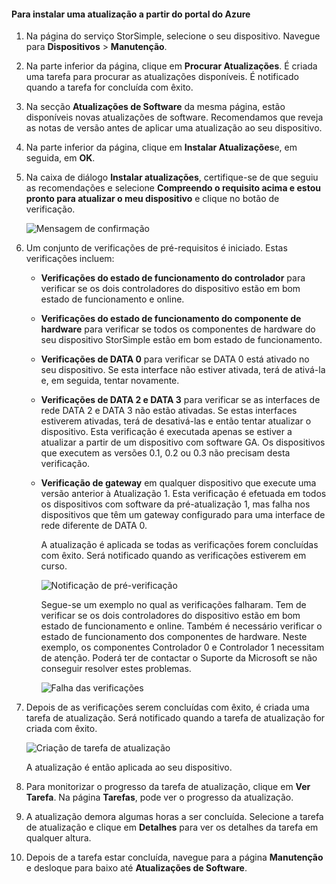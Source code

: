 <!--author=alkohli last changed: 02/06/17-->

#### <a name="to-install-an-update-from-the-azure-portal"></a>Para instalar uma atualização a partir do portal do Azure

1. Na página do serviço StorSimple, selecione o seu dispositivo. Navegue para **Dispositivos** > **Manutenção**.
2. Na parte inferior da página, clique em **Procurar Atualizações**. É criada uma tarefa para procurar as atualizações disponíveis. É notificado quando a tarefa for concluída com êxito.
3. Na secção **Atualizações de Software** da mesma página, estão disponíveis novas atualizações de software. Recomendamos que reveja as notas de versão antes de aplicar uma atualização ao seu dispositivo.
4. Na parte inferior da página, clique em **Instalar Atualizações**e, em seguida, em **OK**.
5. Na caixa de diálogo **Instalar atualizações**, certifique-se de que seguiu as recomendações e selecione **Compreendo o requisito acima e estou pronto para atualizar o meu dispositivo** e clique no botão de verificação.
   
    ![Mensagem de confirmação](./media/storsimple-install-update2-via-portal/InstallUpdate12_2M.png)
6. Um conjunto de verificações de pré-requisitos é iniciado. Estas verificações incluem:
   
   * **Verificações do estado de funcionamento do controlador** para verificar se os dois controladores do dispositivo estão em bom estado de funcionamento e online.
   * **Verificações do estado de funcionamento do componente de hardware** para verificar se todos os componentes de hardware do seu dispositivo StorSimple estão em bom estado de funcionamento.
   * **Verificações de DATA 0** para verificar se DATA 0 está ativado no seu dispositivo. Se esta interface não estiver ativada, terá de ativá-la e, em seguida, tentar novamente.
   * **Verificações de DATA 2 e DATA 3**  para verificar se as interfaces de rede DATA 2 e DATA 3 não estão ativadas. Se estas interfaces estiverem ativadas, terá de desativá-las e então tentar atualizar o dispositivo. Esta verificação é executada apenas se estiver a atualizar a partir de um dispositivo com software GA. Os dispositivos que executem as versões 0.1, 0.2 ou 0.3 não precisam desta verificação.
   * **Verificação de gateway** em qualquer dispositivo que execute uma versão anterior à Atualização 1. Esta verificação é efetuada em todos os dispositivos com software da pré-atualização 1, mas falha nos dispositivos que têm um gateway configurado para uma interface de rede diferente de DATA 0.
     
     A atualização é aplicada se todas as verificações forem concluídas com êxito. Será notificado quando as verificações estiverem em curso.
     
     ![Notificação de pré-verificação](./media/storsimple-install-update2-via-portal/InstallUpdate12_3M.png)
     
     Segue-se um exemplo no qual as verificações falharam. Tem de verificar se os dois controladores do dispositivo estão em bom estado de funcionamento e online. Também é necessário verificar o estado de funcionamento dos componentes de hardware. Neste exemplo, os componentes Controlador 0 e Controlador 1 necessitam de atenção. Poderá ter de contactar o Suporte da Microsoft se não conseguir resolver estes problemas.
     
       ![Falha das verificações](./media/storsimple-install-update2-via-portal/HCS_PreUpgradeChecksFailed-include.png)
7. Depois de as verificações serem concluídas com êxito, é criada uma tarefa de atualização. Será notificado quando a tarefa de atualização for criada com êxito.
   
    ![Criação de tarefa de atualização](./media/storsimple-install-update2-via-portal/InstallUpdate12_44M.png)
   
    A atualização é então aplicada ao seu dispositivo.
    
8. Para monitorizar o progresso da tarefa de atualização, clique em **Ver Tarefa**. Na página **Tarefas**, pode ver o progresso da atualização.
9. A atualização demora algumas horas a ser concluída. Selecione a tarefa de atualização e clique em **Detalhes** para ver os detalhes da tarefa em qualquer altura.
10. Depois de a tarefa estar concluída, navegue para a página **Manutenção** e desloque para baixo até **Atualizações de Software**.


